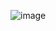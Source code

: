 ![image](https://user-images.githubusercontent.com/116487120/199987973-2fb5fc08-bc42-4be7-bb6d-832585f08946.png)
